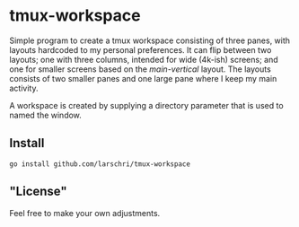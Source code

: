 # tmux-workspace

Simple program to create a tmux workspace consisting of three panes, with layouts hardcoded to my personal preferences. It can flip between two layouts; one with three columns, intended for wide (4k-ish) screens; and one for smaller screens based on the _main-vertical_ layout. The layouts consists of two smaller panes and one large pane where I keep my main activity.

A workspace is created by supplying a directory parameter that is used to named the window.

## Install

```
go install github.com/larschri/tmux-workspace
```

## "License"

Feel free to make your own adjustments.
